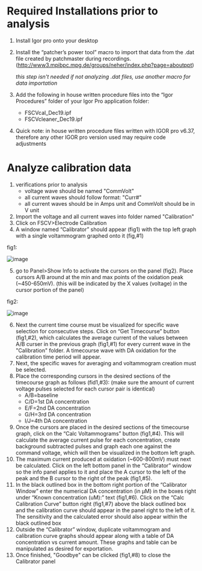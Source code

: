 # Required Installations prior to analysis

1) Install Igor pro onto your desktop
2) Install the “patcher’s power tool” macro to import that data from the .dat file created by patchmaster during recordings.  
   (http://www3.mpibpc.mpg.de/groups/neher/index.php?page=aboutppt)
   
   *this step isn't needed if not analyzing .dat files, use another macro for data importation*
3) Add the following in house written procedure files into the “Igor Procedures” folder of your Igor Pro application folder: 
   - FSCVcal_Dec19.ipf
   - FSCVcleaner_Dec19.ipf
    
4) Quick note: in house written procedure files written with IGOR pro v6.37, therefore any other IGOR pro version used may require code adjustments

# Analyze calibration data 

1) verifications prior to analysis 
   - voltage wave should be named "CommVolt"
   - all current waves should follow format: "Curr#"
   - all current waves should be in Amps unit and CommVolt should be in V unit 
2) Import the voltage and all current waves into folder named "Calibration" 
3) Click on FSCV>Electrode Calibration
4) A window named “Calibrator” should appear (fig1) with the top left graph with a single voltammogram graphed onto it (fig,#1)

fig1: 

![image](https://user-images.githubusercontent.com/52377705/70870266-6301c200-1f91-11ea-9f27-30c4808e50f0.png)

5) go to Panel>Show Info to activate the cursors on the panel (fig2). Place cursors A/B around at the min and max points of the oxidation peak (~450-650mV). (this will be indicated by the X values (voltage) in the cursor portion of the panel)

fig2:

![image](https://user-images.githubusercontent.com/52377705/70869970-719aaa00-1f8e-11ea-94c6-5758297289e2.png)

6) Next the current time course must be visualized for specific wave selection for consecutive steps. Click on “Get Timecourse” button (fig1,#2), which calculates the average current of the values between A/B curser in the previous graph (fig1,#1) for every current wave in the "Calibration" folder. A timecourse wave with DA oxidation for the calibration time period will appear. 
7) Next, the specific waves for averaging and voltammogram creation must be selected.  
8) Place the corresponding cursors in the desired sections of the timecourse graph as follows (fid1,#3): (make sure the amount of current voltage pulses selected for each cursor pair is identical)
   - A/B=baseline
   - C/D=1st DA concentration
   - E/F=2nd DA concentration
   - G/H=3rd DA concentration
   - I/J=4th DA concentration
9) Once the cursors are placed in the desired sections of the timecourse graph, click on the “Calc Voltammograms” button (fig1,#4). This will calculate the average current pulse for each concentration, create background subtracted pulses and graph each one against the command voltage, which will then be visualized in the bottom left graph.
10) The maximum current produced at oxidation (~600-800mV) must next be calculated. Click on the left bottom panel in the “Calibrator” window so the info panel applies to it and place the A cursor to the left of the peak and the B cursor to the right of the peak (fig1,#5). 
11) In the black outlined box in the bottom right portion of the “Calibrator Window” enter the numerical DA concentration (in µM) in the boxes right under “Known concentration (uM):” text (fig1,#6). Click on the “Calc Calibration Curve” button right (fig1,#7) above the black outlined box and the calibration curve should appear in the panel right to the left of it. The sensitivity and the calculated error should also appear within the black outlined box
12) Outside the “Calibrator” window, duplicate voltammogram and calibration curve graphs should appear along with a table of DA concentration vs current amount. These graphs and table can be manipulated as desired for exportation. 
13) Once finished, "Goodbye" can be clicked (fig1,#8) to close the Calibrator panel

  




